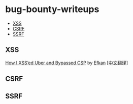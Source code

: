 # bug-bounty-writeups

- [XSS](#XSS)
- [CSRF](#CSRF)
- [SSRF](#SSRF)

## XSS

[How I XSS’ed Uber and Bypassed CSP](https://medium.com/@efkan162/how-i-xssed-uber-and-bypassed-csp-9ae52404f4c5) by [Efkan](https://medium.com/@efkan162?source=post_header_lockup) [[中文翻译](https://xz.aliyun.com/t/2798)]



## CSRF



## SSRF









